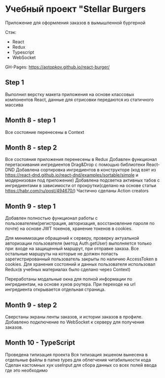 # Учебный проект "Stellar Burgers

Приложение для оформления заказов в вымышленной бургерной

Стэк:
- React
- Redux
- Typescript
- WebSocket

GH-Pages: https://aotopkov.github.io/react-burger/


## Step 1

Выполнил верстку макета приложения на основе классовых компонентов React, данные для отрисовки передаются из статичного массива




## Month  8  - step 1 

Все состояние перенесены в Context

## Month  8 - step 2

Все состояния приложения перенесены в Redux
Добавлен функционал перетаскивания ингредиентов Drag&Drop с помощью библиотеки React-DND
Добавлена сортировка ингредиентов в конструкторе (код взят из https://react-dnd.github.io/react-dnd/examples/sortable/simple и модернизован под приложение)
Добавлена подсветка активных табов с ингредиентами в зависимости от прокрутки(сделано на основе статьи https://habr.com/ru/post/494670/)
Частично сделаны Action creators


## Month 9 - step 1

Добавлен полностью функционал работы с пользователем(регистрация, авторизация, восстановление пароля по почте) на основе JWT токенов, хранение токенов в cookies.

Для минимизации обращений к серверу, проверку актуальной авторизации пользователя (метод Auth.getUser) выполняется только при: входе на защищенный маршрут, при отправке заказа. Все остальные маршруты на которые не должен попасть зарегистрированный пользователь закрыты по наличию AccessToken в cookies. Для хранения состояний и данных пользователя использовал Redux(в учебных материалах было сделано через Context)

Переработаны модальные окна для полной информации по ингредиентам, на основе хуков роутера. При переходе на url ингредиента открывается отдельная страница. 


## Month 9 - step 2

Сверстаны экраны ленты заказов, и истории заказов в профиле.
Добавлено подключение по WebSocket к серверу для получения заказов. 

## Month 10 - TypeScript 

Проведена типизация проекта
Вся типизация экшеном вынесена в отдельные файлы в папке types для облегчения читабильности кода
Сделан кастомных хук useInput для сбора данных со всех полей ввода где это необходимо


